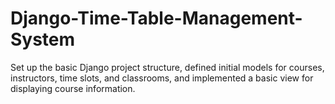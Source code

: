 # Django-Time-Table-Management-System
Set up the basic Django project structure, defined initial models for courses, instructors, time slots, and classrooms, and implemented a basic view for displaying course information.
